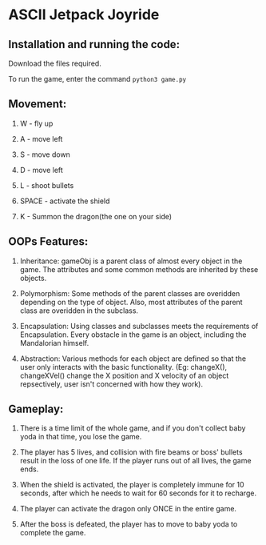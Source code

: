 
# **ASCII Jetpack Joyride**

## Installation and running the code:

Download the files required.

To run the game, enter the command `python3 game.py`

## Movement:
1. W - fly up

2. A - move left

3. S - move down

4. D - move left

5. L - shoot bullets

6. SPACE - activate the shield

7. K - Summon the dragon(the one on your side)

## OOPs Features:

1. Inheritance: gameObj is a parent class of almost every object in the game. The attributes and some common methods are inherited by these objects.

2. Polymorphism: Some methods of the parent classes are overidden depending on the type of object. Also, most attributes of the parent class are overidden in the subclass.

3. Encapsulation: Using classes and subclasses meets the requirements of Encapsulation. Every obstacle in the game is an object, including the Mandalorian himself.

4. Abstraction: Various methods for each object are defined so that the user only interacts with the basic functionality. (Eg: changeX(), changeXVel() change the X position and X velocity of an object repsectively, user isn't concerned with how they work).

## Gameplay:

1. There is a time limit of the whole game, and if you don't collect baby yoda in that time, you lose the game.

2. The player has 5 lives, and collision with fire beams or boss' bullets result in the loss of one life. If the player runs out of all lives, the game ends.

3. When the shield is activated, the player is completely immune for 10 seconds, after which he needs to wait for 60 seconds for it to recharge.

4. The player can activate the dragon only ONCE in the entire game.

5. After the boss is defeated, the player has to move to baby yoda to complete the game.

